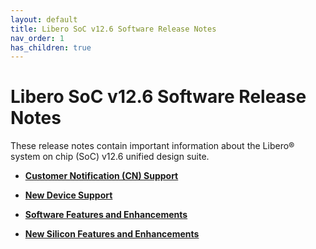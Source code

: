 ```yaml
---
layout: default
title: Libero SoC v12.6 Software Release Notes
nav_order: 1
has_children: true
---
```

# Libero SoC v12.6 Software Release Notes

These release notes contain important information about the Libero® system on chip \(SoC\) v12.6 unified design suite.

-   **[Customer Notification \(CN\) Support](GUID-EAD6C696-E01D-40F4-B54F-E0AD053A3529.md)**  

-   **[New Device Support](GUID-848E4FCE-4908-4CC6-BBDC-8F915A72ADB8.md)**  

-   **[Software Features and Enhancements](GUID-0C8F8AEA-9445-4B14-83EE-0D7D82E81DB5.md)**  

-   **[New Silicon Features and Enhancements](GUID-3F16951C-6221-4E01-AE80-40DC5C13B53F.md)**  


